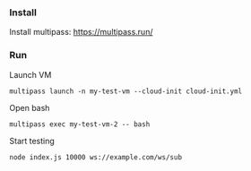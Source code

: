 ### Install
Install multipass: https://multipass.run/

### Run
Launch VM
```
multipass launch -n my-test-vm --cloud-init cloud-init.yml
```
Open bash
```
multipass exec my-test-vm-2 -- bash
```
Start testing
```
node index.js 10000 ws://example.com/ws/sub
```
